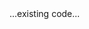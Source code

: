 <!-- Copied from Concept_ Portfolio project _ Johannesburg Intranet.html -->

<!DOCTYPE html>
<html lang="en">
  ...existing code...
</html>
